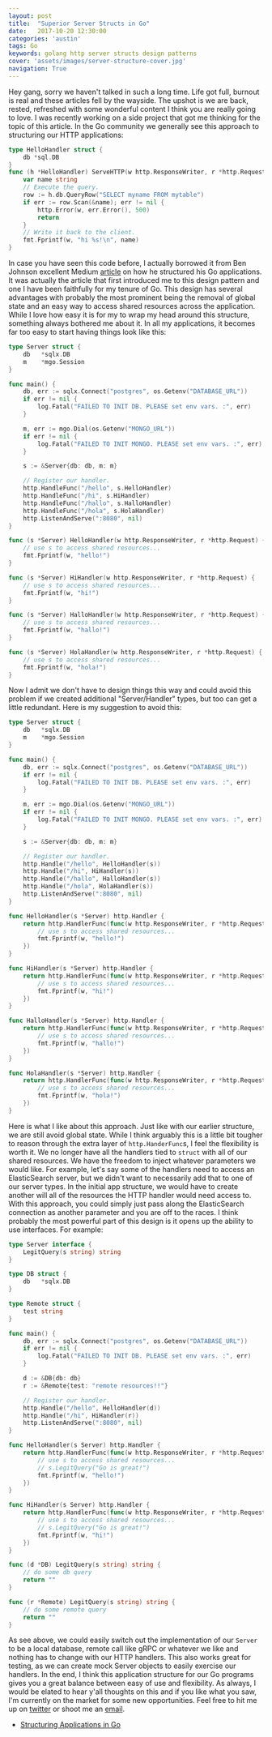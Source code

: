 ```yaml
---
layout: post
title:  "Superior Server Structs in Go"
date:   2017-10-20 12:30:00
categories: 'austin'
tags: Go
keywords: golang http server structs design patterns
cover: 'assets/images/server-structure-cover.jpg'
navigation: True
---
```



Hey gang, sorry we haven't talked in such a long time. Life got full, burnout is real and these articles fell by the wayside. The upshot is we are back, rested, refreshed with some wonderful content I think you are really going to love. I was recently working on a side project that got me thinking for the topic of this article. In the Go community we generally see this approach to structuring our HTTP applications:

```go
type HelloHandler struct {
    db *sql.DB
}
func (h *HelloHandler) ServeHTTP(w http.ResponseWriter, r *http.Request) {
    var name string
    // Execute the query.
    row := h.db.QueryRow("SELECT myname FROM mytable")
    if err := row.Scan(&name); err != nil {
        http.Error(w, err.Error(), 500)
        return
    }
    // Write it back to the client.
    fmt.Fprintf(w, "hi %s!\n", name)
}
```

In case you have seen this code before, I actually borrowed it from Ben Johnson excellent Medium [article](https://medium.com/@benbjohnson/structuring-applications-in-go-3b04be4ff091) on how he structured his Go applications. It was actually the article that first introduced me to this design pattern and one I have been faithfully for my tenure of Go. This design has several advantages with probably the most prominent being the removal of global state and an easy way to access shared resources across the application. While I love how easy it is for my to wrap my head around this structure, something always bothered me about it. In all my applications, it becomes far too easy to start having things look like this:

```go
type Server struct {
	db   *sqlx.DB
	m    *mgo.Session
}

func main() {
	db, err := sqlx.Connect("postgres", os.Getenv("DATABASE_URL"))
	if err != nil {
		log.Fatal("FAILED TO INIT DB. PLEASE set env vars. :", err)
	}

	m, err := mgo.Dial(os.Getenv("MONGO_URL"))
	if err != nil {
		log.Fatal("FAILED TO INIT MONGO. PLEASE set env vars. :", err)
	}

	s := &Server{db: db, m: m}

    // Register our handler.
    http.HandleFunc("/hello", s.HelloHandler)
    http.HandleFunc("/hi", s.HiHandler)
    http.HandleFunc("/hallo", s.HalloHandler)
    http.HandleFunc("/hola", s.HolaHandler)
    http.ListenAndServe(":8080", nil)
}

func (s *Server) HelloHandler(w http.ResponseWriter, r *http.Request) {
	// use s to access shared resources...
	fmt.Fprintf(w, "hello!")
}

func (s *Server) HiHandler(w http.ResponseWriter, r *http.Request) {
	// use s to access shared resources...
	fmt.Fprintf(w, "hi!")
}

func (s *Server) HalloHandler(w http.ResponseWriter, r *http.Request) {
	// use s to access shared resources...
	fmt.Fprintf(w, "hallo!")
}

func (s *Server) HolaHandler(w http.ResponseWriter, r *http.Request) {
	// use s to access shared resources...
	fmt.Fprintf(w, "hola!")
}
``` 

Now I admit we don't have to design things this way and could avoid this problem if we created additional "Server/Handler" types, but too can get a little redundant. Here is my suggestion to avoid this:

```go
type Server struct {
	db   *sqlx.DB
	m    *mgo.Session
}

func main() {
	db, err := sqlx.Connect("postgres", os.Getenv("DATABASE_URL"))
	if err != nil {
		log.Fatal("FAILED TO INIT DB. PLEASE set env vars. :", err)
	}

	m, err := mgo.Dial(os.Getenv("MONGO_URL"))
	if err != nil {
		log.Fatal("FAILED TO INIT MONGO. PLEASE set env vars. :", err)
	}

	s := &Server{db: db, m: m}

    // Register our handler.
    http.Handle("/hello", HelloHandler(s))
    http.Handle("/hi", HiHandler(s))
    http.Handle("/hallo", HalloHandler(s))
    http.Handle("/hola", HolaHandler(s))
    http.ListenAndServe(":8080", nil)
}

func HelloHandler(s *Server) http.Handler {
	return http.HandlerFunc(func(w http.ResponseWriter, r *http.Request) {
		// use s to access shared resources...
		fmt.Fprintf(w, "hello!")
	})
}

func HiHandler(s *Server) http.Handler {
	return http.HandlerFunc(func(w http.ResponseWriter, r *http.Request) {
		// use s to access shared resources...
		fmt.Fprintf(w, "hi!")
	})
}

func HalloHandler(s *Server) http.Handler {
	return http.HandlerFunc(func(w http.ResponseWriter, r *http.Request) {
		// use s to access shared resources...
		fmt.Fprintf(w, "hallo!")
	})
}

func HolaHandler(s *Server) http.Handler {
	return http.HandlerFunc(func(w http.ResponseWriter, r *http.Request) {
		// use s to access shared resources...
		fmt.Fprintf(w, "hola!")
	})
}
```

Here is what I like about this approach. Just like with our earlier structure, we are still avoid global state. While I think arguably this is a little bit tougher to reason through the extra layer of `http.HanderFunc`s, I feel the flexibility is worth it. We no longer have all the handlers tied to `struct` with all of our shared resources. We have the freedom to inject whatever parameters we would like. For example, let's say some of the handlers need to access an ElasticSearch server, but we didn't want to necessarily add that to one of our server types. In the initial app structure, we would have to create another will all of the resources the HTTP handler would need access to. With this approach, you could simply just pass along the ElasticSearch connection as another parameter and you are off to the races. I think probably the most powerful part of this design is it opens up the ability to use interfaces. For example:

```go
type Server interface {
	LegitQuery(s string) string
}

type DB struct {
	db   *sqlx.DB
}

type Remote struct {
	test string
}

func main() {
	db, err := sqlx.Connect("postgres", os.Getenv("DATABASE_URL"))
	if err != nil {
		log.Fatal("FAILED TO INIT DB. PLEASE set env vars. :", err)
	}

	d := &DB{db: db}
	r := &Remote{test: "remote resources!!"}

    // Register our handler.
    http.Handle("/hello", HelloHandler(d))
    http.Handle("/hi", HiHandler(r))
    http.ListenAndServe(":8080", nil)
}

func HelloHandler(s Server) http.Handler {
	return http.HandlerFunc(func(w http.ResponseWriter, r *http.Request) {
		// use s to access shared resources...
		// s.LegitQuery("Go is great!")
		fmt.Fprintf(w, "hello!")
	})
}

func HiHandler(s Server) http.Handler {
	return http.HandlerFunc(func(w http.ResponseWriter, r *http.Request) {
		// use s to access shared resources...
		// s.LegitQuery("Go is great!")
		fmt.Fprintf(w, "hi!")
	})
}

func (d *DB) LegitQuery(s string) string {
	// do some db query
	return ""
}

func (r *Remote) LegitQuery(s string) string {
	// do some remote query
	return ""
}
```

As see above, we could easily switch out the implementation of our `Server` to be a local database, remote call like gRPC or whatever we like and nothing has to change with our HTTP handlers. This also works great for testing, as we can create mock Server objects to easily exercise our handlers. In the end, I think this application structure for our Go programs gives you a great balance between easy of use and flexibility. As always, I would be elated to hear y'all thoughts on this and if you like what you saw, I'm currently on the market for some new opportunities. Feel free to hit me up on [twitter](https://www.twitter.com/acmacalister) or shoot me an [email](mailto:acmacalister@gmail.com).

- [Structuring Applications in Go](https://medium.com/@benbjohnson/structuring-applications-in-go-3b04be4ff091)